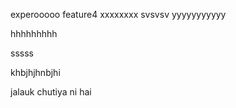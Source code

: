 experooooo
 feature4
 xxxxxxxx
 svsvsv
 yyyyyyyyyyy


 hhhhhhhhh

sssss

khbjhjhnbjhi

jalauk chutiya ni hai